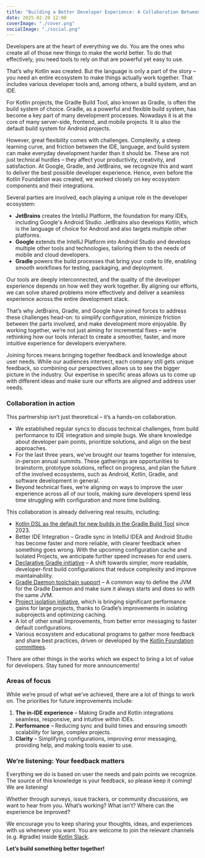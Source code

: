 ```yaml
---
title: "Building a Better Developer Experience: A Collaboration Between Gradle, Google, and JetBrains"
date: 2025-02-20 12:00
coverImage: "./cover.png"
socialImage: "./social.png"
---
```


Developers are at the heart of everything we do. You are the ones who create all of those new things to make the world better. To do that effectively, you need tools to rely on that are powerful yet easy to use.

That’s why Kotlin was created. But the language is only a part of the story – you need an entire ecosystem to make things actually work together. That includes various developer tools and, among others, a build system, and an IDE.

For Kotlin projects, the Gradle Build Tool, also known as Gradle, is often the build system of choice. Gradle, as a powerful and flexible build system, has become a key part of many development processes. Nowadays it is at the core of many server-side, frontend, and mobile projects. It is also the default build system for Android projects.

However, great flexibility comes with challenges. Complexity, a steep learning curve, and friction between the IDE, language, and build system can make everyday development harder than it should be. These are not just technical hurdles – they affect your productivity, creativity, and satisfaction. At Google, Gradle, and JetBrains, we recognize this and want to deliver the best possible developer experience. Hence, even before the Kotlin Foundation was created, we worked closely on key ecosystem components and their integrations.

Several parties are involved, each playing a unique role in the developer ecosystem:

* **JetBrains** creates the IntelliJ Platform, the foundation for many IDEs, including Google's Android Studio. JetBrains also develops Kotlin, which is the language of choice for Android and also targets multiple other platforms.
* **Google** extends the IntelliJ Platform into Android Studio and develops multiple other tools and technologies, tailoring them to the needs of mobile and cloud developers.
* **Gradle** powers the build processes that bring your code to life, enabling smooth workflows for testing, packaging, and deployment.

Our tools are deeply interconnected, and the quality of the developer experience depends on how well they work together. By aligning our efforts, we can solve shared problems more effectively and deliver a seamless experience across the entire development stack.

That’s why JetBrains, Gradle, and Google have joined forces to address these challenges head-on: to simplify configuration, minimize friction between the parts involved, and make development more enjoyable. By working together, we’re not just aiming for incremental fixes – we’re rethinking how our tools interact to create a smoother, faster, and more intuitive experience for developers everywhere.

Joining forces means bringing together feedback and knowledge about user needs. While our audiences intersect, each company still gets unique feedback, so combining our perspectives allows us to see the bigger picture in the industry. Our expertise in specific areas allows us to come up with different ideas and make sure our efforts are aligned and address user needs.

### **Collaboration in action**

This partnership isn’t just theoretical – it’s a hands-on collaboration.

* We established regular syncs to discuss technical challenges, from build performance to IDE integration and simple bugs. We share knowledge about developer pain points, prioritize solutions, and align on the best approaches.
* For the last three years, we’ve brought our teams together for intensive, in-person annual summits. These gatherings are opportunities to brainstorm, prototype solutions, reflect on progress, and plan the future of the involved ecosystems, such as Android, Kotlin, Gradle, and software development in general.
* Beyond technical fixes, we’re aligning on ways to improve the user experience across all of our tools, making sure developers spend less time struggling with configuration and more time building.

This collaboration is already delivering real results, including:

* [Kotlin DSL as the default for new builds in the Gradle Build Tool](https://blog.gradle.org/kotlin-dsl-is-now-the-default-for-new-gradle-builds) since 2023\.
* Better IDE Integration – Gradle sync in IntelliJ IDEA and Android Studio has become faster and more reliable, with clearer feedback when something goes wrong. With the upcoming configuration cache and Isolated Projects, we anticipate further speed increases for end users.
* [Declarative Gradle initiative](https://declarative.gradle.org/) – A shift towards simpler, more readable, developer-first build configurations that reduce complexity and improve maintainability.
* [Gradle Daemon toolchain support](https://docs.gradle.org/current/userguide/gradle_daemon.html#sec:daemon_jvm_criteria) – A common way to define the JVM for the Gradle Daemon and make sure it always starts and does so with the same JVM.
* [Project isolation initiative](https://docs.gradle.org/current/userguide/isolated_projects.html), which is bringing significant performance gains for large projects, thanks to Gradle’s improvements in isolating subprojects and optimizing caching.
* A lot of other small Improvements, from better error messaging to faster default configurations.
* Various ecosystem and educational programs to gather more feedback and share best practices, driven or developed by the [Kotlin Foundation committees](https://kotlinfoundation.org/structure/).

There are other things in the works which we expect to bring a lot of value for developers. Stay tuned for more announcements\!

### **Areas of focus**

While we’re proud of what we’ve achieved, there are a lot of things to work on. The priorities for future improvements include:

1. **The in-IDE experience** – Making Gradle and Kotlin integrations seamless, responsive, and intuitive within IDEs.
2. **Performance** – Reducing sync and build times and ensuring smooth scalability for large, complex projects.
3. **Clarity** – Simplifying configurations, improving error messaging, providing help, and making tools easier to use.

### **We’re listening: Your feedback matters**

Everything we do is based on user the needs and pain points we recognize. The source of this knowledge is your feedback, so please keep it coming\! We are listening\!

Whether through surveys, issue trackers, or community discussions, we want to hear from you. What’s working? What isn’t? Where can the experience be improved?

We encourage you to keep sharing your thoughts, ideas, and experiences with us whenever you want. You are welcome to join the relevant channels (e.g. \#gradle) inside [Kotlin Slack](https://surveys.jetbrains.com/s3/kotlin-slack-sign-up).

**Let’s build something better together\!**

